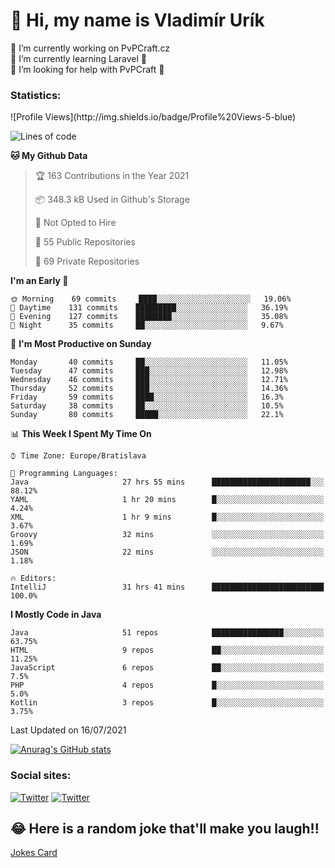 <h1> 👋 Hi, my name is Vladimír Urík</h1>
<p>
 🔭 I’m currently working on PvPCraft.cz<br>
 🌱 I’m currently learning Laravel 💙<br>
 🤔 I’m looking for help with PvPCraft 💝<br>
</p>
<h3>Statistics:</h3>
<!--START_SECTION:waka-->
![Profile Views](http://img.shields.io/badge/Profile%20Views-5-blue)

![Lines of code](https://img.shields.io/badge/From%20Hello%20World%20I%27ve%20Written-4.5%20million%20lines%20of%20code-blue)

**🐱 My Github Data** 

> 🏆 163 Contributions in the Year 2021
 > 
> 📦 348.3 kB Used in Github's Storage 
 > 
> 🚫 Not Opted to Hire
 > 
> 📜 55 Public Repositories 
 > 
> 🔑 69 Private Repositories  
 > 
**I'm an Early 🐤** 

```text
🌞 Morning    69 commits     ████░░░░░░░░░░░░░░░░░░░░░   19.06% 
🌆 Daytime    131 commits    █████████░░░░░░░░░░░░░░░░   36.19% 
🌃 Evening    127 commits    ████████░░░░░░░░░░░░░░░░░   35.08% 
🌙 Night      35 commits     ██░░░░░░░░░░░░░░░░░░░░░░░   9.67%

```
📅 **I'm Most Productive on Sunday** 

```text
Monday       40 commits     ██░░░░░░░░░░░░░░░░░░░░░░░   11.05% 
Tuesday      47 commits     ███░░░░░░░░░░░░░░░░░░░░░░   12.98% 
Wednesday    46 commits     ███░░░░░░░░░░░░░░░░░░░░░░   12.71% 
Thursday     52 commits     ███░░░░░░░░░░░░░░░░░░░░░░   14.36% 
Friday       59 commits     ████░░░░░░░░░░░░░░░░░░░░░   16.3% 
Saturday     38 commits     ██░░░░░░░░░░░░░░░░░░░░░░░   10.5% 
Sunday       80 commits     █████░░░░░░░░░░░░░░░░░░░░   22.1%

```


📊 **This Week I Spent My Time On** 

```text
⌚︎ Time Zone: Europe/Bratislava

💬 Programming Languages: 
Java                     27 hrs 55 mins      ██████████████████████░░░   88.12% 
YAML                     1 hr 20 mins        █░░░░░░░░░░░░░░░░░░░░░░░░   4.24% 
XML                      1 hr 9 mins         █░░░░░░░░░░░░░░░░░░░░░░░░   3.67% 
Groovy                   32 mins             ░░░░░░░░░░░░░░░░░░░░░░░░░   1.69% 
JSON                     22 mins             ░░░░░░░░░░░░░░░░░░░░░░░░░   1.18%

🔥 Editors: 
IntelliJ                 31 hrs 41 mins      █████████████████████████   100.0%

```

**I Mostly Code in Java** 

```text
Java                     51 repos            ████████████████░░░░░░░░░   63.75% 
HTML                     9 repos             ██░░░░░░░░░░░░░░░░░░░░░░░   11.25% 
JavaScript               6 repos             ██░░░░░░░░░░░░░░░░░░░░░░░   7.5% 
PHP                      4 repos             █░░░░░░░░░░░░░░░░░░░░░░░░   5.0% 
Kotlin                   3 repos             █░░░░░░░░░░░░░░░░░░░░░░░░   3.75%

```



 Last Updated on 16/07/2021
<!--END_SECTION:waka-->

[![Anurag's GitHub stats](https://github-readme-stats.vercel.app/api?username=vladimir-urik)](https://github.com/anuraghazra/github-readme-stats)

<h3>Social sites:</h3>
<p><a href="https://twitter.com/GGGEDR" target="_blank"><img alt="Twitter" src="https://img.shields.io/badge/twitter-%231DA1F2.svg?&style=for-the-badge&logo=twitter&logoColor=white" /></a> <a href="https://www.reddit.com/user/GGGEDR" target="_blank"><img alt="Twitter" src="https://img.shields.io/badge/reddit-%23FE6262.svg?&style=for-the-badge&logo=reddit&logoColor=white" /></a>
</p>

## 😂 Here is a random joke that'll make you laugh!!
[Jokes Card](https://readme-jokes.vercel.app/api)

